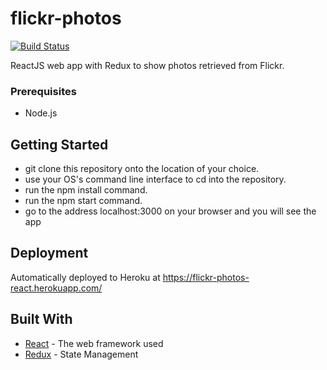 # flickr-photos
[![Build Status](https://travis-ci.org/nt2013/flickr-photos.svg?branch=master)](https://travis-ci.org/nt2013/flickr-photos)

ReactJS web app with Redux to show photos retrieved from Flickr.

### Prerequisites

- Node.js

## Getting Started

- git clone this repository onto the location of your choice.
- use your OS's command line interface to cd into the repository.
- run the npm install command.
- run the npm start command.
- go to the address localhost:3000 on your browser and you will see the app

## Deployment

Automatically deployed to Heroku at https://flickr-photos-react.herokuapp.com/

## Built With

* [React](https://github.com/facebook/react) - The web framework used
* [Redux](https://github.com/reduxjs/redux) - State Management
